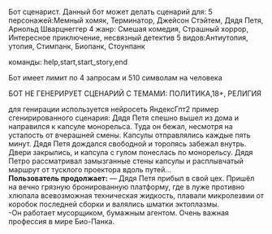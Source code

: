 Бот сценарист.
Данный бот может делать сценарий для:
5 персонажей:Мемный хомяк, Терминатор, Джейсон Стэйтем, Дядя Петя, Арнольд Шварцнеггер
4 жанр: Смешая комедия, Страшный хоррор, Интересное приключение, несвязный детектив
5 видов:Антиутопия, утопия, Стимпанк, Биопанк, Стоунпанк

команды: help,start,start_story,end

Бот имеет лимит по 4 запросам и 510 символам на человека

БОТ НЕ ГЕНЕРИРУЕТ СЦЕНАРИЙ С ТЕМАМИ: ПОЛИТИКА,18+, РЕЛИГИЯ

для генирации используется нейросеть ЯндексГпт2
пример сгенирированного сценария:
Дядя Петя спешно вышел из дома и направился к капсуле монорельса. Туда он бежал, несмотря на усталость от вчерашней смены. Капсулы отправлялись каждые пять минут. Дядя Петя дождался свободной и торопясь забежал внутрь. Двери закрылись, и капсула с гулом понеслась по монорельсу. Дядя Петро рассматривал замызганные стены капсулы и расплывчатый маршрут от тусклого проектора вдоль путей...  
**Пользователь продолжает:**
— Дядя Петя прибыл в свой цех. Пришёл на вечно грязную бронированную платформу, где в луже противно хлюпала всевозможная техническая жидкость, плавали микролезвии от коробок последней сборки и валялись шматки эктоплазмы.  
-Он работает мусорщиком, бумажным агентом. Очень важная профессия в мире Био-Панка.
